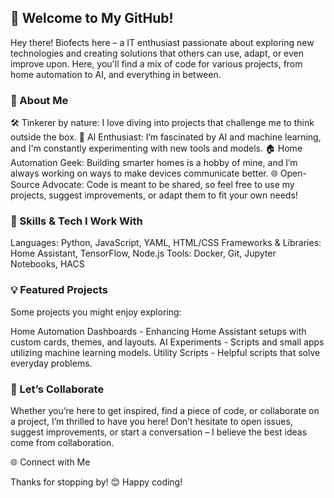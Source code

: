 ## 👋 Welcome to My GitHub!
Hey there! Biofects here – a IT enthusiast passionate about exploring new technologies and creating solutions that others can use, adapt, or even improve upon. Here, you'll find a mix of code for various projects, from home automation to AI, and everything in between.

### 🚀 About Me
🛠️ Tinkerer by nature: I love diving into projects that challenge me to think outside the box.
🤖 AI Enthusiast: I’m fascinated by AI and machine learning, and I'm constantly experimenting with new tools and models.
🏠 Home Automation Geek: Building smarter homes is a hobby of mine, and I’m always working on ways to make devices communicate better.
🌐 Open-Source Advocate: Code is meant to be shared, so feel free to use my projects, suggest improvements, or adapt them to fit your own needs!

### 🔧 Skills & Tech I Work With
Languages: Python, JavaScript, YAML, HTML/CSS
Frameworks & Libraries: Home Assistant, TensorFlow, Node.js
Tools: Docker, Git, Jupyter Notebooks, HACS

### 💡 Featured Projects
Some projects you might enjoy exploring:

Home Automation Dashboards - Enhancing Home Assistant setups with custom cards, themes, and layouts.
AI Experiments - Scripts and small apps utilizing machine learning models.
Utility Scripts - Helpful scripts that solve everyday problems.

### 🤝 Let’s Collaborate
Whether you’re here to get inspired, find a piece of code, or collaborate on a project, I’m thrilled to have you here! Don’t hesitate to open issues, suggest improvements, or start a conversation – I believe the best ideas come from collaboration.

🌐 Connect with Me

Thanks for stopping by! 😊 Happy coding!
